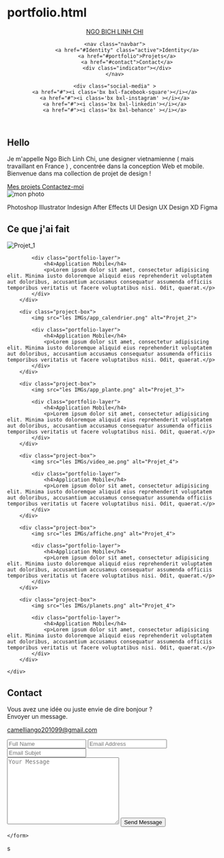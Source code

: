 # portfolio.html
<!DOCTYPE html>
<html lang="en">
<head>
    <meta charset="UTF-8">
    <meta name="viewport" content="width=device-width, initial-scale=1.0">
    <link href='https://unpkg.com/boxicons@2.1.4/css/boxicons.min.css' rel='stylesheet'>
    <link rel="stylesheet" href="portfolio.css">
    <title>portfolio</title>
</head>

<body>
<header class="header">
    <a href='#' class="logo">NGO BICH LINH CHI</a>

    <nav class="navbar">
            <a href="#Identity" class="active">Identity</a>
            <a href="#portfolio">Projets</a>
            <a href="#contact">Contact</a>
            <div class="indicator"></div>
    </nav>

    <div class="social-media" >
    <a href="#"><i class='bx bxl-facebook-square'></i></a>
    <a href="#"><i class='bx bxl-instagram' ></i></a>
    <a href="#"><i class='bx bxl-linkedin'></i></a>
    <a href="#"><i class='bx bxl-behance' ></i></a>
</div>
</header>


<section class="home" id="home">
<div class="home-content">
  <div class="text-animate">
    <h2 class="changingText">Hello</h2>
  </div>
    <p>Je m'appelle Ngo Bich Linh Chi, une designer vietnamienne ( mais travaillant en France ) , concentrée dans la conception Web et mobile. Bienvenue dans ma collection de projet de design ! </p>
    <div class="btn-box">
        <a href="#portfolio" class="btn">  <span>Mes projets </span>
            <i id="icon" class='bx bx-bullseye'></i>
        </a>
        <a href="#contact" class="btn"> Contactez-moi </a>
    </div>
</div>

<div class="img_perso_1">
    <img src="les IMGs/Chi_profit.JPG" alt="mon photo" class="img_perso">
</div>  

<div class="infinite-text">
    <div class="text-container">
        <p>
            <i class='bx bxs-star'></i>
            Photoshop
            <i class='bx bxs-star'></i>
            Illustrator
            <i class='bx bxs-star'></i>
            Indesign
            <i class='bx bxs-star'></i>
            After Effects
            <i class='bx bxs-star'></i>
            UI Design
            <i class='bx bxs-star'></i>
            UX Design
            <i class='bx bxs-star'></i>
            XD
            <i class='bx bxs-star'></i>
            Figma
            <i class='bx bxs-star'></i>
        </p>
        
</div>
</section>


  <section class="portfolio" id="portfolio">
    <h1 class="heading"><span>Ce que j'ai fait</span></h1>
    <div class="portfolio-container">
        <div class="project-box">
            <img src="les IMGs/projet_1.png" alt="Projet_1">
            
            <div class="portfolio-layer">
                <h4>Application Mobile</h4>
                <p>Lorem ipsum dolor sit amet, consectetur adipisicing elit. Minima iusto doloremque aliquid eius reprehenderit voluptatem aut doloribus, accusantium accusamus consequatur assumenda officiis temporibus veritatis ut facere voluptatibus nisi. Odit, quaerat.</p>
            </div>
        </div>  

        <div class="project-box">
            <img src="les IMGs/app_calendrier.png" alt="Projet_2">
            
            <div class="portfolio-layer">
                <h4>Application Mobile</h4>
                <p>Lorem ipsum dolor sit amet, consectetur adipisicing elit. Minima iusto doloremque aliquid eius reprehenderit voluptatem aut doloribus, accusantium accusamus consequatur assumenda officiis temporibus veritatis ut facere voluptatibus nisi. Odit, quaerat.</p>
            </div>
        </div>

        <div class="project-box">
            <img src="les IMGs/app_plante.png" alt="Projet_3">
            
            <div class="portfolio-layer">
                <h4>Application Mobile</h4>
                <p>Lorem ipsum dolor sit amet, consectetur adipisicing elit. Minima iusto doloremque aliquid eius reprehenderit voluptatem aut doloribus, accusantium accusamus consequatur assumenda officiis temporibus veritatis ut facere voluptatibus nisi. Odit, quaerat.</p>
            </div>
        </div>

        <div class="project-box">
            <img src="les IMGs/video_ae.png" alt="Projet_4">
            
            <div class="portfolio-layer">
                <h4>Application Mobile</h4>
                <p>Lorem ipsum dolor sit amet, consectetur adipisicing elit. Minima iusto doloremque aliquid eius reprehenderit voluptatem aut doloribus, accusantium accusamus consequatur assumenda officiis temporibus veritatis ut facere voluptatibus nisi. Odit, quaerat.</p>
            </div>
        </div>

        <div class="project-box">
            <img src="les IMGs/affiche.png" alt="Projet_4">
            
            <div class="portfolio-layer">
                <h4>Application Mobile</h4>
                <p>Lorem ipsum dolor sit amet, consectetur adipisicing elit. Minima iusto doloremque aliquid eius reprehenderit voluptatem aut doloribus, accusantium accusamus consequatur assumenda officiis temporibus veritatis ut facere voluptatibus nisi. Odit, quaerat.</p>
            </div>
        </div>

        <div class="project-box">
            <img src="les IMGs/planets.png" alt="Projet_4">
            
            <div class="portfolio-layer">
                <h4>Application Mobile</h4>
                <p>Lorem ipsum dolor sit amet, consectetur adipisicing elit. Minima iusto doloremque aliquid eius reprehenderit voluptatem aut doloribus, accusantium accusamus consequatur assumenda officiis temporibus veritatis ut facere voluptatibus nisi. Odit, quaerat.</p>
            </div>
        </div>

    </div>
</section>

<section class="contact" id="contact">
<h1 class="heading"><span>Contact</span></h1>
<div class="presentation-text">
    <p>Vous avez une idée ou juste envie de dire bonjour ? <br>Envoyer un message.</p> 
</div>

<a class="email" href="camelliango201099@gmail.com">camelliango201099@gmail.com</a>
    <form action="#">
        <div class="input-box">
            <input type="text" placeholder="Full Name">
            <input type="email" placeholder="Email Address">
        </div>
        <div class="input-box">
            <input type="text" placeholder="Email Subjet">
        </div>
        <textarea name="" id="" cols="30" rows="10" placeholder="Your Message"></textarea>
        <input type="submit" class="btn" value="Send Message" >

    </form>

</section>

<footer class="footer">
    <div class="footer-iconTop">
        <a href="#home"><i class='bx bx-chevron-up-circle'></i></a>
    </div>
</div>
</footer>

</main>
<script src="portflio.js" defer></script>

</body>
</html>
s

